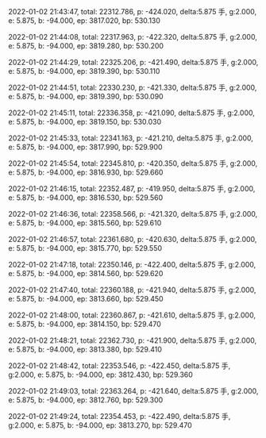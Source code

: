 2022-01-02 21:43:47, total: 22312.786, p: -424.020, delta:5.875 手, g:2.000, e: 5.875, b: -94.000, ep: 3817.020, bp: 530.130

2022-01-02 21:44:08, total: 22317.963, p: -422.320, delta:5.875 手, g:2.000, e: 5.875, b: -94.000, ep: 3819.280, bp: 530.200

2022-01-02 21:44:29, total: 22325.206, p: -421.490, delta:5.875 手, g:2.000, e: 5.875, b: -94.000, ep: 3819.390, bp: 530.110

2022-01-02 21:44:51, total: 22330.230, p: -421.330, delta:5.875 手, g:2.000, e: 5.875, b: -94.000, ep: 3819.390, bp: 530.090

2022-01-02 21:45:11, total: 22336.358, p: -421.090, delta:5.875 手, g:2.000, e: 5.875, b: -94.000, ep: 3819.150, bp: 530.030

2022-01-02 21:45:33, total: 22341.163, p: -421.210, delta:5.875 手, g:2.000, e: 5.875, b: -94.000, ep: 3817.990, bp: 529.900

2022-01-02 21:45:54, total: 22345.810, p: -420.350, delta:5.875 手, g:2.000, e: 5.875, b: -94.000, ep: 3816.930, bp: 529.660

2022-01-02 21:46:15, total: 22352.487, p: -419.950, delta:5.875 手, g:2.000, e: 5.875, b: -94.000, ep: 3816.530, bp: 529.560

2022-01-02 21:46:36, total: 22358.566, p: -421.320, delta:5.875 手, g:2.000, e: 5.875, b: -94.000, ep: 3815.560, bp: 529.610

2022-01-02 21:46:57, total: 22361.680, p: -420.630, delta:5.875 手, g:2.000, e: 5.875, b: -94.000, ep: 3815.770, bp: 529.550

2022-01-02 21:47:18, total: 22350.146, p: -422.400, delta:5.875 手, g:2.000, e: 5.875, b: -94.000, ep: 3814.560, bp: 529.620

2022-01-02 21:47:40, total: 22360.188, p: -421.940, delta:5.875 手, g:2.000, e: 5.875, b: -94.000, ep: 3813.660, bp: 529.450

2022-01-02 21:48:00, total: 22360.867, p: -421.610, delta:5.875 手, g:2.000, e: 5.875, b: -94.000, ep: 3814.150, bp: 529.470

2022-01-02 21:48:21, total: 22362.730, p: -421.900, delta:5.875 手, g:2.000, e: 5.875, b: -94.000, ep: 3813.380, bp: 529.410

2022-01-02 21:48:42, total: 22353.546, p: -422.450, delta:5.875 手, g:2.000, e: 5.875, b: -94.000, ep: 3812.430, bp: 529.360

2022-01-02 21:49:03, total: 22363.264, p: -421.640, delta:5.875 手, g:2.000, e: 5.875, b: -94.000, ep: 3812.760, bp: 529.300

2022-01-02 21:49:24, total: 22354.453, p: -422.490, delta:5.875 手, g:2.000, e: 5.875, b: -94.000, ep: 3813.270, bp: 529.470